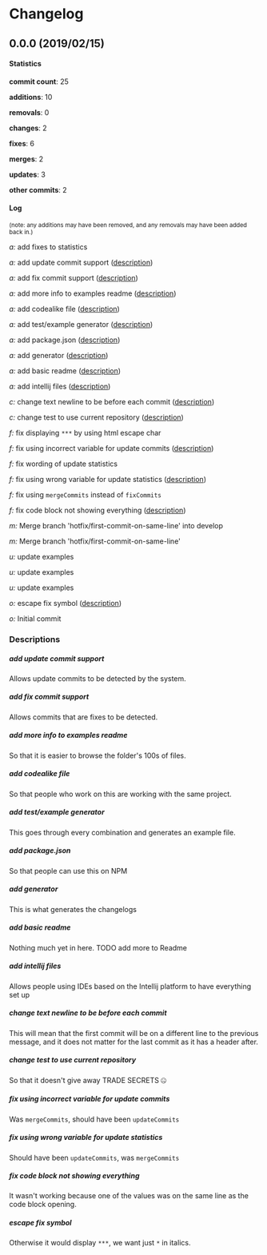 # Changelog
## 0.0.0 (2019/02/15)
#### Statistics
**commit count**: 25

**additions**: 10

**removals**: 0

**changes**: 2

**fixes**: 6

**merges**: 2

**updates**: 3

**other commits**: 2

#### Log
<small>(note: any additions may have been removed, and any removals may have been added back in.)</small>

*a:* add fixes to statistics

*a:* add update commit support ([description](#add-update-commit-support-23))

*a:* add fix commit support ([description](#add-fix-commit-support-23))

*a:* add more info to examples readme ([description](#add-more-info-to-examples-readme-23))

*a:* add codealike file ([description](#add-codealike-file-23))

*a:* add test/example generator ([description](#add-testexample-generator-23))

*a:* add package.json ([description](#add-packagejson-23))

*a:* add generator ([description](#add-generator-23))

*a:* add basic readme ([description](#add-basic-readme-23))

*a:* add intellij files ([description](#add-intellij-files-23))

*c:* change text newline to be before each commit ([description](#change-text-newline-to-be-before-each-commit-23))

*c:* change test to use current repository ([description](#change-test-to-use-current-repository-23))

*f:* fix displaying `***` by using html escape char

*f:* fix using incorrect variable for update commits ([description](#fix-using-incorrect-variable-for-update-commits-23))

*f:* fix wording of update statistics

*f:* fix using wrong variable for update statistics ([description](#fix-using-wrong-variable-for-update-statistics-23))

*f:* fix using `mergeCommits` instead of `fixCommits`

*f:* fix code block not showing everything ([description](#fix-code-block-not-showing-everything-23))

*m:* Merge branch 'hotfix/first-commit-on-same-line' into develop

*m:* Merge branch 'hotfix/first-commit-on-same-line'

*u:* update examples

*u:* update examples

*u:* update examples

*o:* escape fix symbol ([description](#escape-fix-symbol-23))

*o:* Initial commit
### Descriptions
##### add update commit support
Allows update commits to be detected by the system.
##### add fix commit support
Allows commits that are fixes to be detected.
##### add more info to examples readme
So that it is easier to browse the folder's 100s of files.
##### add codealike file
So that people who work on this are working with the same project.
##### add test/example generator
This goes through every combination and generates an example file.
##### add package.json
So that people can use this on NPM
##### add generator
This is what generates the changelogs
##### add basic readme
Nothing much yet in here. TODO add more to Readme
##### add intellij files
Allows people using IDEs based on the Intellij platform to have everything set up
##### change text newline to be before each commit
This will mean that the first commit will be on a different line to the previous message, and it does not matter for the last commit as it has a header after.
##### change test to use current repository
So that it doesn't give away TRADE SECRETS 🤐
##### fix using incorrect variable for update commits
Was `mergeCommits`, should have been `updateCommits`
##### fix using wrong variable for update statistics
Should have been `updateCommits`, was `mergeCommits`
##### fix code block not showing everything
It wasn't working because one of the values was on the same line as the code block opening.
##### escape fix symbol
Otherwise it would display `***`, we want just `*` in italics.
